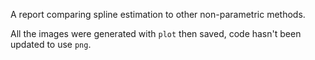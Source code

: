 A report comparing spline estimation to other non-parametric methods.

All the images were generated with `plot` then saved, code hasn't been updated to use `png`.
